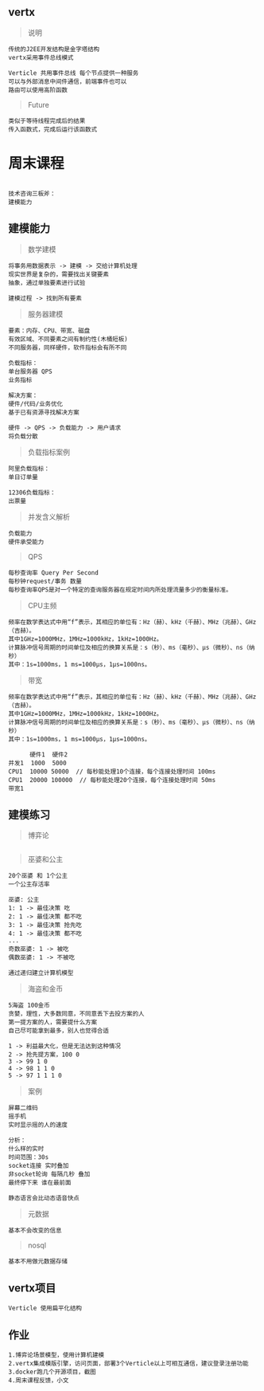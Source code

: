 ## vertx

> 说明
```
传统的J2EE开发结构是金字塔结构
vertx采用事件总线模式

Verticle 共用事件总线 每个节点提供一种服务
可以与外部消息中间件通信，前端事件也可以
路由可以使用高阶函数
```

> Future
```
类似于等待线程完成后的结果
传入函数式，完成后运行该函数式
```


# 周末课程

```
```



```
技术咨询三板斧：
建模能力
```

## 建模能力

> 数学建模
```
将事务用数据表示 -> 建模 -> 交给计算机处理
现实世界是复杂的，需要找出关键要素
抽象，通过单独要素进行试验

建模过程 -> 找到所有要素
```

> 服务器建模
```
要素：内存、CPU、带宽、磁盘
有效区域、不同要素之间有制约性(木桶短板)
不同服务器，同样硬件，软件指标会有所不同

负载指标：
单台服务器 QPS
业务指标

解决方案：
硬件/代码/业务优化
基于已有资源寻找解决方案

硬件 -> QPS -> 负载能力 -> 用户请求
将负载分散
```

> 负载指标案例
```
阿里负载指标：
单日订单量

12306负载指标：
出票量
```

> 并发含义解析
```
负载能力
硬件承受能力
```

> QPS
```
每秒查询率 Query Per Second
每秒钟request/事务 数量
每秒查询率QPS是对一个特定的查询服务器在规定时间内所处理流量多少的衡量标准。
```

> CPU主频
```
频率在数学表达式中用“f”表示，其相应的单位有：Hz（赫）、kHz（千赫）、MHz（兆赫）、GHz（吉赫）。
其中1GHz=1000MHz，1MHz=1000kHz，1kHz=1000Hz。
计算脉冲信号周期的时间单位及相应的换算关系是：s（秒）、ms（毫秒）、μs（微秒）、ns（纳秒）
其中：1s=1000ms，1 ms=1000μs，1μs=1000ns。
```

> 带宽
```
频率在数学表达式中用“f”表示，其相应的单位有：Hz（赫）、kHz（千赫）、MHz（兆赫）、GHz（吉赫）。
其中1GHz=1000MHz，1MHz=1000kHz，1kHz=1000Hz。
计算脉冲信号周期的时间单位及相应的换算关系是：s（秒）、ms（毫秒）、μs（微秒）、ns（纳秒）
其中：1s=1000ms，1 ms=1000μs，1μs=1000ns。
```

```
      硬件1  硬件2
并发1  1000  5000
CPU1  10000 50000  // 每秒能处理10个连接，每个连接处理时间 100ms
CPU1  20000 100000  // 每秒能处理20个连接，每个连接处理时间 50ms
带宽1
```

## 建模练习

> 博弈论
```
```

> 巫婆和公主
```
20个巫婆 和 1个公主
一个公主存活率

巫婆: 公主
1: 1 -> 最佳决策 吃
2: 1 -> 最佳决策 都不吃
3: 1 -> 最佳决策 抢先吃
4: 1 -> 最佳决策 都不吃
...
奇数巫婆: 1 -> 被吃
偶数巫婆: 1 -> 不被吃

通过递归建立计算机模型
```

> 海盗和金币
```
5海盗 100金币
贪婪，理性，大多数同意，不同意丢下去投方案的人
第一提方案的人，需要提什么方案
自己尽可能拿到最多，别人也觉得合适

1 -> 利益最大化，但是无法达到这种情况
2 -> 抢先提方案，100 0
3 -> 99 1 0
4 -> 98 1 1 0
5 -> 97 1 1 1 0
```

> 案例
```
屏幕二维码
摇手机
实时显示摇的人的速度

分析：
什么样的实时
时间范围：30s
socket连接 实时叠加
非socket轮询 每隔几秒 叠加
最终停下来 谁在最前面
```

```
静态语言会比动态语音快点
```

> 元数据
```
基本不会改变的信息
```

> nosql
```
基本不用做元数据存储
```

## vertx项目

```
Verticle 使用扁平化结构
```

## 作业
```
1.博弈论场景模型，使用计算机建模
2.vertx集成模版引擎，访问页面，部署3个Verticle以上可相互通信，建议登录注册功能
3.docker跑几个开源项目，截图
4.周末课程反馈，小文
```